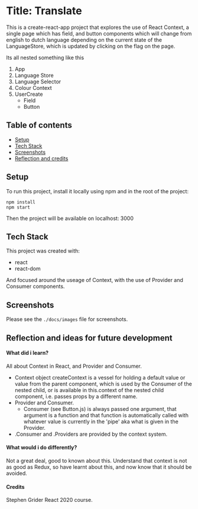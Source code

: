# Title: Translate

This is a create-react-app project that explores the use of React Context, a single page which has field, and button components which will change from english to dutch language depending on the current state of the LanguageStore, which is updated by clicking on the flag on the page. 

Its all nested something like this

1. App
2. Language Store
3. Language Selector
4. Colour Context
3. UserCreate
    - Field
    - Button

## Table of contents
* [Setup](#setup)
* [Tech Stack](#tech)
* [Screenshots](#screenshots)
* [Reflection and credits](#reflection)

<div id='setup'>

## Setup

To run this project, install it locally using npm and in the root of the project:

```
npm install
npm start
```
Then the project will be available on localhost: 3000

<div id='tech'>

## Tech Stack

This project was created with:

- react 
- react-dom

And focused around the useage of Context, with the use of Provider and Consumer components.

<div id='screenshots'>

## Screenshots 

Please see the `./docs/images` file for screenshots.

<div id='reflection'>

## Reflection and ideas for future development

#### What did i learn?

All about Context in React, and Provider and Consumer. 

- Context object createContext is a vessel for holding a default value or value from the parent component, which is used by the Consumer of the nested child, or is available in this.context of the nested child component, i.e. passes props by a different name. 
- Provider and Consumer.
    - Consumer (see Button.js) is always passed one argument, that argument is a function and that function is automatically called with whatever value is currently in the 'pipe' aka what is given in the Provider. 
- .Consumer and .Providers are provided by the context system.

#### What would i do differently?

Not a great deal, good to known about this. Understand that context is not as good as Redux, so have learnt about this, and now know that it should be avoided.

#### Credits

Stephen Grider React 2020 course.
